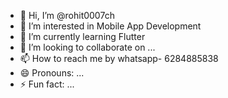 - 👋 Hi, I’m @rohit0007ch
- 👀 I’m interested in Mobile App Development
- 🌱 I’m currently learning Flutter
- 💞️ I’m looking to collaborate on ...
- 📫 How to reach me by whatsapp- 6284885838
- 😄 Pronouns: ...
- ⚡ Fun fact: ...

<!---
rohit0007ch/rohit0007ch is a ✨ special ✨ repository because its `README.md` (this file) appears on your GitHub profile.
You can click the Preview link to take a look at your changes.
--->
